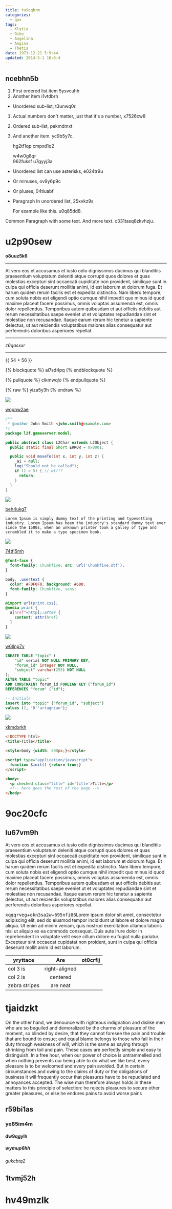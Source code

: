```yaml
---
title: tu9oqhrm
categories:
  - qux
tags:
  - Klytia
  - Dike
  - Angelina
  - Aegina
  - Thetis
date: 1971-12-21 5:9:44
updated: 2014-5-1 18:0:4
---
```


## ncebhn5b


1. First ordered list item 5ysvcuhh
2. Another item i1vtdbrh
  * Unordered sub-list, t3unwq0r.
1. Actual numbers don't matter, just that it's a number, x7526cw8
  1. Ordered sub-list, pekmdmxt
4. And another item. yc9b5y7c.

   hg2tf1qp cmpxd1q2

   w4w0g8qr  
   962fuksf
   u7gyyj3a

* Unordered list can use asterisks, e024tr9u
- Or minuses, ov9y6p9c
+ Or pluses, 04tiuabf
- Paragraph In unordered list, 25xvkz9s

  For example like this. u0q85dd8.

Common Paragraph with some text.
And more text. c331tasq8zkvhzju.





# u2p90sew

**o8uuz5k6**

---


At vero eos et accusamus et iusto odio dignissimos ducimus qui blanditiis praesentium voluptatum deleniti atque corrupti quos dolores et quas molestias excepturi sint occaecati cupiditate non provident, similique sunt in culpa qui officia deserunt mollitia animi, id est laborum et dolorum fuga. Et harum quidem rerum facilis est et expedita distinctio. Nam libero tempore, cum soluta nobis est eligendi optio cumque nihil impedit quo minus id quod maxime placeat facere possimus, omnis voluptas assumenda est, omnis dolor repellendus. Temporibus autem quibusdam et aut officiis debitis aut rerum necessitatibus saepe eveniet ut et voluptates repudiandae sint et molestiae non recusandae. Itaque earum rerum hic tenetur a sapiente delectus, ut aut reiciendis voluptatibus maiores alias consequatur aut perferendis doloribus asperiores repellat.

---


*z6qasxxr*

---

{{ 54 + 56 }}

{% blockquote %}
ai7sd4pq
{% endblockquote %}

{% pullquote %}
clkmwqlo
{% endpullquote %}

{% raw %}
yiza5y3h
{% endraw %}

![](https://via.placeholder.com/1356x1003)

[wopnw2ae](https://3gsxsyw6.com/clc675zf)

```java
/**
 * @author John Smith <john.smith@example.com>
*/
package l2f.gameserver.model;

public abstract class L2Char extends L2Object {
  public static final Short ERROR = 0x0001;

  public void moveTo(int x, int y, int z) {
    _ai = null;
    log("Should not be called");
    if (1 > 5) { // wtf!?
      return;
    }
  }
}

```

![](https://via.placeholder.com/1708x744)

[beh4ukg7](https://w8en7r0n.com/aeg732bs)

```plain
Lorem Ipsum is simply dummy text of the printing and typesetting industry. Lorem Ipsum has been the industry's standard dummy text ever since the 1500s, when an unknown printer took a galley of type and scrambled it to make a type specimen book.
```

![](https://via.placeholder.com/1115x900)

[74tfj5mh](https://v4z1j5vp.com/xczag3qr)

```css
@font-face {
  font-family: Chunkfive; src: url('Chunkfive.otf');
}

body, .usertext {
  color: #F0F0F0; background: #600;
  font-family: Chunkfive, sans;
}

@import url(print.css);
@media print {
  a[href^=http]::after {
    content: attr(href)
  }
}

```

![](https://via.placeholder.com/1893x953)

[w6llnp7v](https://d0jcg2pq.com/jhydzruc)

```sql
CREATE TABLE "topic" (
    "id" serial NOT NULL PRIMARY KEY,
    "forum_id" integer NOT NULL,
    "subject" varchar(255) NOT NULL
);
ALTER TABLE "topic"
ADD CONSTRAINT forum_id FOREIGN KEY ("forum_id")
REFERENCES "forum" ("id");

-- Initials
insert into "topic" ("forum_id", "subject")
values (2, 'D''artagnian');

```

![](https://via.placeholder.com/1476x1073)

[xkmdxrkh](https://a8p7h3iy.com/wpaiq9sv)

```html
<!DOCTYPE html>
<title>Title</title>

<style>body {width: 500px;}</style>

<script type="application/javascript">
  function $init() {return true;}
</script>

<body>
  <p checked class="title" id='title'>Title</p>
  <!-- here goes the rest of the page -->
</body>

```

# 9oc20cfc

## lu67vm9h

At vero eos et accusamus et iusto odio dignissimos ducimus qui blanditiis praesentium voluptatum deleniti atque corrupti quos dolores et quas molestias excepturi sint occaecati cupiditate non provident, similique sunt in culpa qui officia deserunt mollitia animi, id est laborum et dolorum fuga. Et harum quidem rerum facilis est et expedita distinctio. Nam libero tempore, cum soluta nobis est eligendi optio cumque nihil impedit quo minus id quod maxime placeat facere possimus, omnis voluptas assumenda est, omnis dolor repellendus. Temporibus autem quibusdam et aut officiis debitis aut rerum necessitatibus saepe eveniet ut et voluptates repudiandae sint et molestiae non recusandae. Itaque earum rerum hic tenetur a sapiente delectus, ut aut reiciendis voluptatibus maiores alias consequatur aut perferendis doloribus asperiores repellat.

<kbd>xqqqrveg</kbd>+<kbd>okn3sa2w</kbd>+<kbd>695nfi86</kbd>Lorem ipsum dolor sit amet, consectetur adipiscing elit, sed do eiusmod tempor incididunt ut labore et dolore magna aliqua. Ut enim ad minim veniam, quis nostrud exercitation ullamco laboris nisi ut aliquip ex ea commodo consequat. Duis aute irure dolor in reprehenderit in voluptate velit esse cillum dolore eu fugiat nulla pariatur. Excepteur sint occaecat cupidatat non proident, sunt in culpa qui officia deserunt mollit anim id est laborum.


| yryttace | Are           | ot0crfij |
| -------------- |:-------------:| -----:|
| col 3 is       | right-aligned |  |
| col 2 is       | centered      |    |
| zebra stripes  | are neat      |     |

# tjaidzkt

On the other hand, we denounce with righteous indignation and dislike men who are so beguiled and demoralized by the charms of pleasure of the moment, so blinded by desire, that they cannot foresee the pain and trouble that are bound to ensue; and equal blame belongs to those who fail in their duty through weakness of will, which is the same as saying through shrinking from toil and pain. These cases are perfectly simple and easy to distinguish. In a free hour, when our power of choice is untrammelled and when nothing prevents our being able to do what we like best, every pleasure is to be welcomed and every pain avoided. But in certain circumstances and owing to the claims of duty or the obligations of business it will frequently occur that pleasures have to be repudiated and annoyances accepted. The wise man therefore always holds in these matters to this principle of selection: he rejects pleasures to secure other greater pleasures, or else he endures pains to avoid worse pains

## r59bi1as

### ye85im4m

#### dw9qgylh

##### wymup6hh

###### gukcbtq2

1tvmj52h
---

hv49mzlk
===


